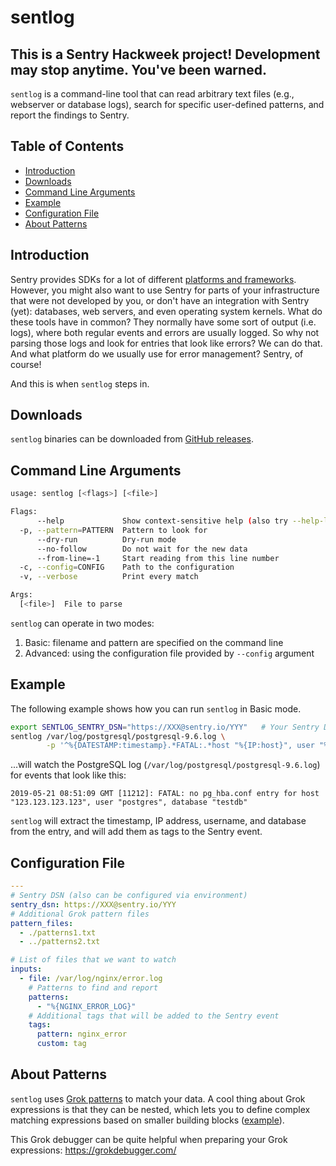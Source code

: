 # sentlog <!-- omit in toc -->

## This is a Sentry Hackweek project! Development may stop anytime. You've been warned.<!-- omit in toc -->

`sentlog` is a command-line tool that can read arbitrary text files (e.g., webserver or database logs), search for specific user-defined patterns, and report the findings to Sentry.

## Table of Contents <!-- omit in toc -->
- [Introduction](#Introduction)
- [Downloads](#Downloads)
- [Command Line Arguments](#Command-Line-Arguments)
- [Example](#Example)
- [Configuration File](#Configuration-File)
- [About Patterns](#About-Patterns)

## Introduction

Sentry provides SDKs for a lot of different [platforms and frameworks](https://docs.sentry.io/). However, you might also want to use Sentry for parts of your infrastructure that were not developed by you, or don't have an integration with Sentry (yet): databases, web servers, and even operating system kernels. What do these tools have in common? They normally have some sort of output (i.e. logs), where both regular events and errors are usually logged. So why not parsing those logs and look for entries that look like errors? We can do that. And what platform do we usually use for error management? Sentry, of course!

And this is when `sentlog` steps in.

## Downloads

`sentlog` binaries can be downloaded from [GitHub releases](https://github.com/getsentry/sentlog/releases).

## Command Line Arguments

```sh
usage: sentlog [<flags>] [<file>]

Flags:
      --help             Show context-sensitive help (also try --help-long and --help-man).
  -p, --pattern=PATTERN  Pattern to look for
      --dry-run          Dry-run mode
      --no-follow        Do not wait for the new data
      --from-line=-1     Start reading from this line number
  -c, --config=CONFIG    Path to the configuration
  -v, --verbose          Print every match

Args:
  [<file>]  File to parse
```

`sentlog` can operate in two modes:

1. Basic: filename and pattern are specified on the command line
2. Advanced: using the configuration file provided by `--config` argument

## Example

The following example shows how you can run `sentlog` in Basic mode.

```sh
export SENTLOG_SENTRY_DSN="https://XXX@sentry.io/YYY"   # Your Sentry DSN
sentlog /var/log/postgresql/postgresql-9.6.log \
        -p '^%{DATESTAMP:timestamp}.*FATAL:.*host "%{IP:host}", user "%{USERNAME:user}", database "%{WORD:database}"'
```

...will watch the PostgreSQL log (`/var/log/postgresql/postgresql-9.6.log`) for events that look like this:

```
2019-05-21 08:51:09 GMT [11212]: FATAL: no pg_hba.conf entry for host "123.123.123.123", user "postgres", database "testdb"
```

`sentlog` will extract the timestamp, IP address, username, and database from the entry, and will add them as tags to the Sentry event.

## Configuration File

```yaml
---
# Sentry DSN (also can be configured via environment)
sentry_dsn: https://XXX@sentry.io/YYY
# Additional Grok pattern files
pattern_files:
  - ./patterns1.txt
  - ../patterns2.txt

# List of files that we want to watch
inputs:
  - file: /var/log/nginx/error.log
    # Patterns to find and report
    patterns:
      - "%{NGINX_ERROR_LOG}"
    # Additional tags that will be added to the Sentry event
    tags:
      pattern: nginx_error
      custom: tag
```

## About Patterns

`sentlog` uses [Grok patterns](https://www.elastic.co/guide/en/logstash/current/plugins-filters-grok.html#_grok_basics) to match your data. A cool thing about Grok expressions is that they can be nested, which lets you to define complex matching expressions based on smaller building blocks ([example](https://github.com/vjeantet/grok/blob/5a86c829f3c347ec23dbd632af2db0d3508c11ce/patterns/grok-patterns)).

This Grok debugger can be quite helpful when preparing your Grok expressions: https://grokdebugger.com/
